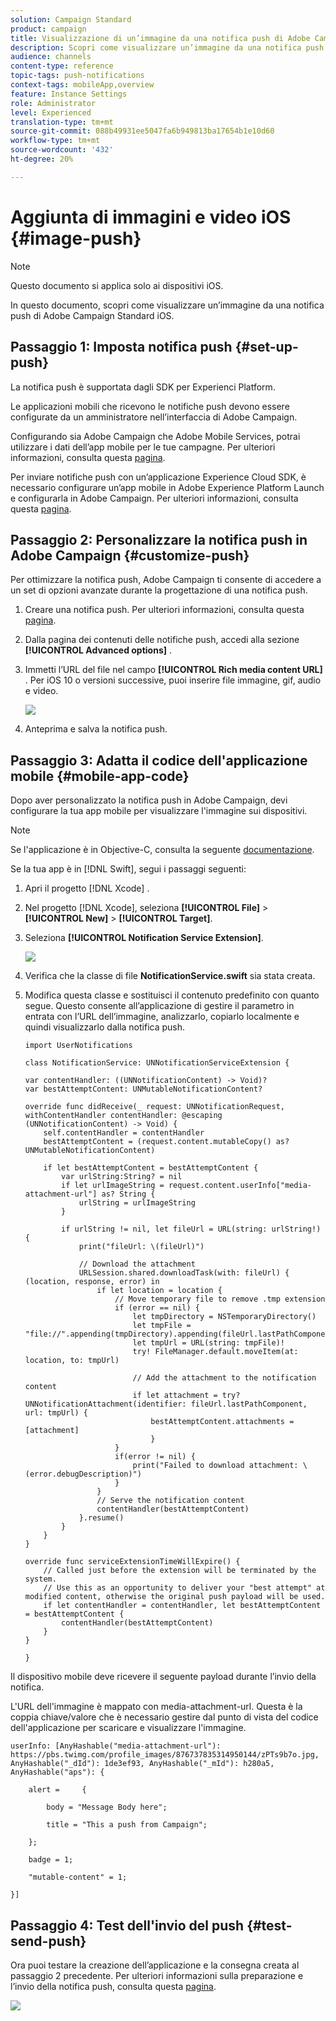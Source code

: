```yaml
---
solution: Campaign Standard
product: campaign
title: Visualizzazione di un’immagine da una notifica push di Adobe Campaign Standard
description: Scopri come visualizzare un’immagine da una notifica push di Adobe Campaign su un dispositivo iOS.
audience: channels
content-type: reference
topic-tags: push-notifications
context-tags: mobileApp,overview
feature: Instance Settings
role: Administrator
level: Experienced
translation-type: tm+mt
source-git-commit: 088b49931ee5047fa6b949813ba17654b1e10d60
workflow-type: tm+mt
source-wordcount: '432'
ht-degree: 20%

---
```



# Aggiunta di immagini e video iOS {#image-push}

>[!NOTE]
>
>Questo documento si applica solo ai dispositivi iOS.

In questo documento, scopri come visualizzare un’immagine da una notifica push di Adobe Campaign Standard iOS.

## Passaggio 1: Imposta notifica push {#set-up-push}

La notifica push è supportata dagli SDK per Experienci Platform.

Le applicazioni mobili che ricevono le notifiche push devono essere configurate da un amministratore nell’interfaccia di Adobe Campaign.

Configurando sia Adobe Campaign che Adobe Mobile Services, potrai utilizzare i dati dell’app mobile per le tue campagne. Per ulteriori informazioni, consulta questa [pagina](https://docs.adobe.com/content/help/it-IT/campaign-standard/using/administrating/configuring-channels/configuring-a-mobile-application.html).

Per inviare notifiche push con un’applicazione Experience Cloud SDK, è necessario configurare un’app mobile in Adobe Experience Platform Launch e configurarla in Adobe Campaign. Per ulteriori informazioni, consulta questa [pagina](https://docs.adobe.com/content/help/it-IT/campaign-standard/using/administrating/configuring-channels/configuring-a-mobile-application.html#ChannelspecificapplicationconfigurationinAdobeCampaign).

## Passaggio 2: Personalizzare la notifica push in Adobe Campaign {#customize-push}

Per ottimizzare la notifica push, Adobe Campaign ti consente di accedere a un set di opzioni avanzate durante la progettazione di una notifica push.

1. Creare una notifica push. Per ulteriori informazioni, consulta questa [pagina](../../channels/using/preparing-and-sending-a-push-notification.md).

1. Dalla pagina dei contenuti delle notifiche push, accedi alla sezione **[!UICONTROL Advanced options]** .

1. Immetti l’URL del file nel campo **[!UICONTROL Rich media content URL]** .
Per iOS 10 o versioni successive, puoi inserire file immagine, gif, audio e video.

   ![](assets/push_notif_advanced_6.png)

1. Anteprima e salva la notifica push.

## Passaggio 3: Adatta il codice dell&#39;applicazione mobile {#mobile-app-code}

Dopo aver personalizzato la notifica push in Adobe Campaign, devi configurare la tua app mobile per visualizzare l&#39;immagine sui dispositivi.

>[!NOTE]
>
>Se l&#39;applicazione è in Objective-C, consulta la seguente [documentazione](https://docs.adobe.com/content/help/en/mobile-services/ios/messaging-ios/push-messaging/c-set-up-rich-push-notif-ios.html).

Se la tua app è in [!DNL Swift], segui i passaggi seguenti:

1. Apri il progetto [!DNL Xcode] .

1. Nel progetto [!DNL Xcode], seleziona **[!UICONTROL File]** > **[!UICONTROL New]** > **[!UICONTROL Target]**.

1. Seleziona **[!UICONTROL Notification Service Extension]**.

   ![](assets/push_notif_advanced_12.png)

1. Verifica che la classe di file **NotificationService.swift** sia stata creata.

1. Modifica questa classe e sostituisci il contenuto predefinito con quanto segue.
Questo consente all’applicazione di gestire il parametro in entrata con l’URL dell’immagine, analizzarlo, copiarlo localmente e quindi visualizzarlo dalla notifica push.

   ```
   import UserNotifications
   
   class NotificationService: UNNotificationServiceExtension {
   
   var contentHandler: ((UNNotificationContent) -> Void)?
   var bestAttemptContent: UNMutableNotificationContent?
   
   override func didReceive(_ request: UNNotificationRequest, withContentHandler contentHandler: @escaping (UNNotificationContent) -> Void) {
       self.contentHandler = contentHandler
       bestAttemptContent = (request.content.mutableCopy() as? UNMutableNotificationContent)
   
       if let bestAttemptContent = bestAttemptContent {
           var urlString:String? = nil
           if let urlImageString = request.content.userInfo["media-attachment-url"] as? String {
               urlString = urlImageString
           }
   
           if urlString != nil, let fileUrl = URL(string: urlString!) {
               print("fileUrl: \(fileUrl)")
   
               // Download the attachment
               URLSession.shared.downloadTask(with: fileUrl) { (location, response, error) in
                   if let location = location {
                       // Move temporary file to remove .tmp extension
                       if (error == nil) {
                           let tmpDirectory = NSTemporaryDirectory()
                           let tmpFile = "file://".appending(tmpDirectory).appending(fileUrl.lastPathComponent)
                           let tmpUrl = URL(string: tmpFile)!
                           try! FileManager.default.moveItem(at: location, to: tmpUrl)
   
                           // Add the attachment to the notification content
                           if let attachment = try? UNNotificationAttachment(identifier: fileUrl.lastPathComponent, url: tmpUrl) {
                               bestAttemptContent.attachments = [attachment]
                               }
                       }
                       if(error != nil) {
                           print("Failed to download attachment: \(error.debugDescription)")
                       }
                   }
                   // Serve the notification content
                   contentHandler(bestAttemptContent)
               }.resume()
           }
       }
   }
   
   override func serviceExtensionTimeWillExpire() {
       // Called just before the extension will be terminated by the system.
       // Use this as an opportunity to deliver your "best attempt" at modified content, otherwise the original push payload will be used.
       if let contentHandler = contentHandler, let bestAttemptContent = bestAttemptContent {
           contentHandler(bestAttemptContent)
       }
   }
   
   }
   ```

Il dispositivo mobile deve ricevere il seguente payload durante l’invio della notifica.

L&#39;URL dell&#39;immagine è mappato con media-attachment-url. Questa è la coppia chiave/valore che è necessario gestire dal punto di vista del codice dell&#39;applicazione per scaricare e visualizzare l&#39;immagine.

```
userInfo: [AnyHashable("media-attachment-url"): https://pbs.twimg.com/profile_images/876737835314950144/zPTs9b7o.jpg, AnyHashable("_dId"): 1de3ef93, AnyHashable("_mId"): h280a5, AnyHashable("aps"): {
 
    alert =     {
 
        body = "Message Body here";
 
        title = "This a push from Campaign";
 
    };
 
    badge = 1;
 
    "mutable-content" = 1;
 
}]
```

## Passaggio 4: Test dell&#39;invio del push {#test-send-push}

Ora puoi testare la creazione dell’applicazione e la consegna creata al passaggio 2 precedente. Per ulteriori informazioni sulla preparazione e l’invio della notifica push, consulta questa [pagina](../../channels/using/preparing-and-sending-a-push-notification.md).

![](assets/push_notif_advanced_34.png)

